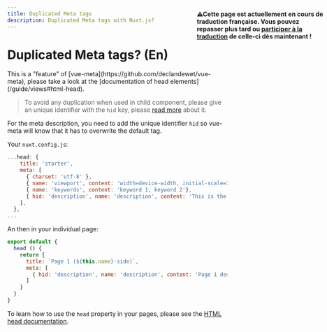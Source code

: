 ```yaml
---
title: Duplicated Meta tags
description: Duplicated Meta tags with Nuxt.js?
---
```


# Duplicated Meta tags? (En)

<p style="width: 294px;position: fixed; top : 64px; right: 4px;" class="Alert Alert--orange"><strong>⚠Cette page est actuellement en cours de traduction française. Vous pouvez repasser plus tard ou <a href="https://github.com/vuejs-fr/nuxt" target="_blank">participer à la traduction</a> de celle-ci dès maintenant !</strong></p><p>This is a "feature" of [vue-meta](https://github.com/declandewet/vue-meta), please take a look at the [documentation of head elements](/guide/views#html-head).</p>

> To avoid any duplication when used in child component, please give an unique identifier with the `hid` key, please [read more](https://github.com/declandewet/vue-meta#lists-of-tags) about it.

For the meta description, you need to add the unique identifier `hid` so vue-meta will know that it has to overwrite the default tag.

Your `nuxt.config.js`:
```js
...head: {
    title: 'starter',
    meta: [
      { charset: 'utf-8' },
      { name: 'viewport', content: 'width=device-width, initial-scale=1' },
      { name: 'keywords', content: 'keyword 1, keyword 2'},
      { hid: 'description', name: 'description', content: 'This is the generic description.'}
    ],
  },
...
```

An then in your individual page:
```js
export default {
  head () {
    return {
      title: `Page 1 (${this.name}-side)`,
      meta: [
        { hid: 'description', name: 'description', content: 'Page 1 description' }
      ]
    }
  }
}
```

To learn how to use the `head` property in your pages, please see the [HTML head documentation](/guide/views#html-head).
